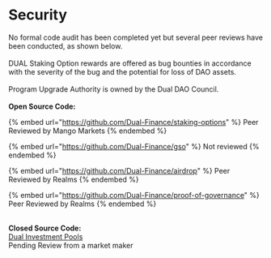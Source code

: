 # Security

No formal code audit has been completed yet but several peer reviews have been conducted, as shown below.\
\
DUAL Staking Option rewards are offered as bug bounties in accordance with the severity of the bug and the potential for loss of DAO assets.\
\
Program Upgrade Authority is owned by the Dual DAO Council.\
\
**Open Source Code:**

{% embed url="https://github.com/Dual-Finance/staking-options" %}
Peer Reviewed by Mango Markets
{% endembed %}

{% embed url="https://github.com/Dual-Finance/gso" %}
Not reviewed
{% endembed %}

{% embed url="https://github.com/Dual-Finance/airdrop" %}
Peer Reviewed by Realms
{% endembed %}

{% embed url="https://github.com/Dual-Finance/proof-of-governance" %}
Peer Reviewed by Realms
{% endembed %}

\
**Closed Source Code:**
\
[Dual Investment Pools](https://github.com/Dual-Finance/dual-labs-dip)\
Pending Review from a market maker
